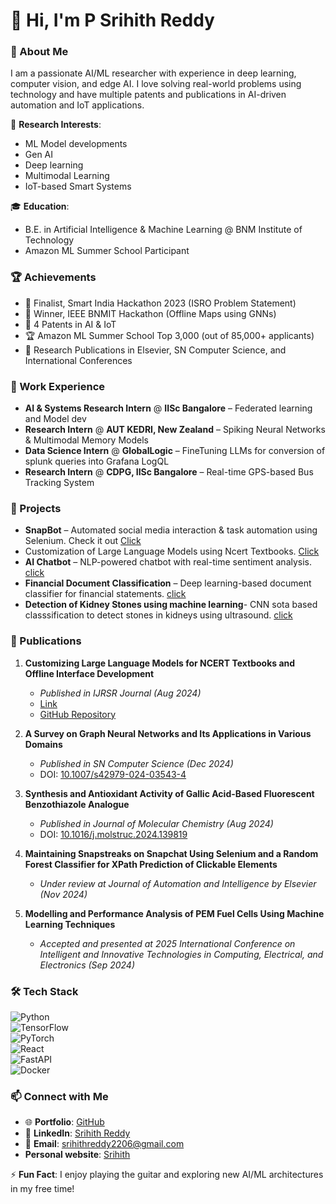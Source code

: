 # 👋 Hi, I'm P Srihith Reddy  

### 🚀 About Me  
I am a passionate AI/ML researcher with experience in deep learning, computer vision, and edge AI. I love solving real-world problems using technology and have multiple patents and publications in AI-driven automation and IoT applications.  

🔬 **Research Interests**:  
- ML Model developments
- Gen AI
- Deep learning
- Multimodal Learning  
- IoT-based Smart Systems  

🎓 **Education**:  
- B.E. in Artificial Intelligence & Machine Learning @ BNM Institute of Technology  
- Amazon ML Summer School Participant  

### 🏆 Achievements  
- 🏅 Finalist, Smart India Hackathon 2023 (ISRO Problem Statement)  
- 🥇 Winner, IEEE BNMIT Hackathon (Offline Maps using GNNs)  
- 📜 4 Patents in AI & IoT  
- 🏆 Amazon ML Summer School Top 3,000 (out of 85,000+ applicants)  
- 📖 Research Publications in Elsevier, SN Computer Science, and International Conferences  

### 💼 Work Experience  
- **AI & Systems Research Intern** @ **IISc Bangalore** – Federated learning and Model dev  
- **Research Intern** @ **AUT KEDRI, New Zealand** – Spiking Neural Networks & Multimodal Memory Models  
- **Data Science Intern** @ **GlobalLogic** – FineTuning LLMs for conversion of splunk queries into Grafana LogQL 
- **Research Intern** @ **CDPG, IISc Bangalore** – Real-time GPS-based Bus Tracking System  

### 🔨 Projects    
- **SnapBot** – Automated social media interaction & task automation using Selenium. Check it out [Click](https://github.com/myts2206/SnapStreaks-)
- Customization of Large Language Models using Ncert Textbooks. [Click](https://github.com/myts2206/Customizing-Large-Language-Models-for-NCERT-Textbooks)
- **AI Chatbot** – NLP-powered chatbot with real-time sentiment analysis. [click](https://github.com/myts2206/website-based-chatbot-using-NLP)
- **Financial Document Classification** – Deep learning-based document classifier for financial statements. [click](https://github.com/myts2206/Classification-of-Financial-documents-using-machine-learning)
- **Detection of Kidney Stones using machine learning**- CNN sota based classsification to detect stones in kidneys using ultrasound. [click](https://github.com/myts2206/Kidney-Stone-Detection)

### 📄 Publications  
1. **Customizing Large Language Models for NCERT Textbooks and Offline Interface Development**  
   - *Published in IJRSR Journal (Aug 2024)*  
   - [Link](https://recentscientific.com/customizing-large-language-models-ncert-textbooks-and-development-interface-which-works-offline)  
   - [GitHub Repository](https://github.com/myts2206/Customizing-Large-Language-Models-for-NCERT-Textbooks)  

2. **A Survey on Graph Neural Networks and Its Applications in Various Domains**  
   - *Published in SN Computer Science (Dec 2024)*  
   - DOI: [10.1007/s42979-024-03543-4](https://doi.org/10.1007/s42979-024-03543-4)  

3. **Synthesis and Antioxidant Activity of Gallic Acid-Based Fluorescent Benzothiazole Analogue**  
   - *Published in Journal of Molecular Chemistry (Aug 2024)*  
   - DOI: [10.1016/j.molstruc.2024.139819](https://doi.org/10.1016/j.molstruc.2024.139819)  

4. **Maintaining Snapstreaks on Snapchat Using Selenium and a Random Forest Classifier for XPath Prediction of Clickable Elements**  
   - *Under review at Journal of Automation and Intelligence by Elsevier (Nov 2024)*  

5. **Modelling and Performance Analysis of PEM Fuel Cells Using Machine Learning Techniques**  
   - *Accepted and presented at 2025 International Conference on Intelligent and Innovative Technologies in Computing, Electrical, and Electronics (Sep 2024)*


### 🛠️ Tech Stack  
![Python](https://img.shields.io/badge/-Python-3776AB?style=flat&logo=python&logoColor=white)  
![TensorFlow](https://img.shields.io/badge/-TensorFlow-FF6F00?style=flat&logo=TensorFlow&logoColor=white)  
![PyTorch](https://img.shields.io/badge/-PyTorch-EE4C2C?style=flat&logo=pytorch&logoColor=white)  
![React](https://img.shields.io/badge/-React-61DAFB?style=flat&logo=react&logoColor=black)  
![FastAPI](https://img.shields.io/badge/-FastAPI-009688?style=flat&logo=fastapi&logoColor=white)  
![Docker](https://img.shields.io/badge/-Docker-2496ED?style=flat&logo=docker&logoColor=white)  

### 📫 Connect with Me  
- 🌐 **Portfolio**: [GitHub](https://github.com/myts2206)  
- 🔗 **LinkedIn**: [Srihith Reddy](https://www.linkedin.com/in/srihith-reddy-53555a126/)  
- 📧 **Email**: srihithreddy2206@gmail.com
- **Personal website**: [Srihith](https://myts2206.github.io/Personal/)

⚡ **Fun Fact**: I enjoy playing the guitar and exploring new AI/ML architectures in my free time!  
